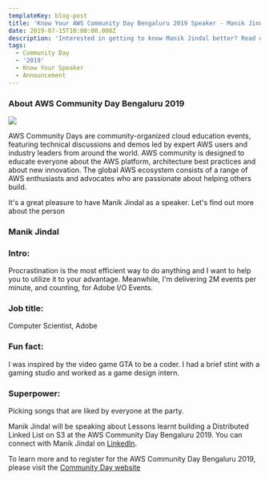 ```yaml
---
templateKey: blog-post
title: 'Know Your AWS Community Day Bengaluru 2019 Speaker - Manik Jindal'
date: 2019-07-15T10:00:00.000Z
description: 'Interested in getting to know Manik Jindal better? Read on.'
tags:
  - Community Day
  - '2019'
  - Know Your Speaker
  - Announcement
---
```


### About AWS Community Day Bengaluru 2019

![](/img/communityday2019/speakers/know-your-speaker-manik.png)

AWS Community Days are community-organized cloud education events, featuring technical discussions and demos led by expert AWS users and industry leaders from around the world. AWS community is designed to educate everyone about the AWS platform, architecture best practices and about new innovation. The global AWS ecosystem consists of a range of AWS enthusiasts and advocates who are passionate about helping others build. 

It's a great pleasure to have Manik Jindal as a speaker. Let's find out more about the person

### Manik Jindal 

### Intro: 
Procrastination is the most efficient way to do anything and I want to help you to utilize it to your advantage. Meanwhile, I'm delivering 2M events per minute, and counting, for Adobe I/O Events.

### Job title:
Computer Scientist, Adobe

### Fun fact:
I was inspired by the video game GTA to be a coder. I had a brief stint with a gaming studio and worked as a game design intern.

### Superpower:
Picking songs that are liked by everyone at the party.



Manik Jindal will be speaking about Lessons learnt building a Distributed Linked List on S3 at the AWS Community Day Bengaluru 2019. You can connect with Manik Jindal on [LinkedIn](https://www.linkedin.com/in/themanikjindal/).

To learn more and to register for the AWS Community Day Bengaluru 2019, please visit the [Community Day website](https://communityday.awsugblr.in)
